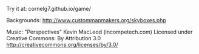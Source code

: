 Try it at: cornelg7.github.io/game/


Backgrounds:
http://www.custommapmakers.org/skyboxes.php

Music: "Perspectives"
Kevin MacLeod (incompetech.com)
Licensed under Creative Commons: By Attribution 3.0
http://creativecommons.org/licenses/by/3.0/
